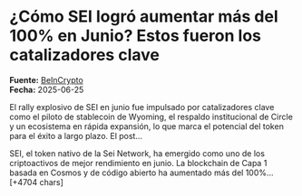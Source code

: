 # ¿Cómo SEI logró aumentar más del 100% en Junio? Estos fueron los catalizadores clave

**Fuente:** [BeInCrypto](https://es.beincrypto.com/catalizadores-detras-rally-precio-sei-junio/)  
**Fecha:** 2025-06-25

El rally explosivo de SEI en junio fue impulsado por catalizadores clave como el piloto de stablecoin de Wyoming, el respaldo institucional de Circle y un ecosistema en rápida expansión, lo que marca el potencial del token para el éxito a largo plazo.
El post…

SEI, el token nativo de la Sei Network, ha emergido como uno de los criptoactivos de mejor rendimiento en junio. La blockchain de Capa 1 basada en Cosmos y de código abierto ha aumentado más del 100%… [+4704 chars]
